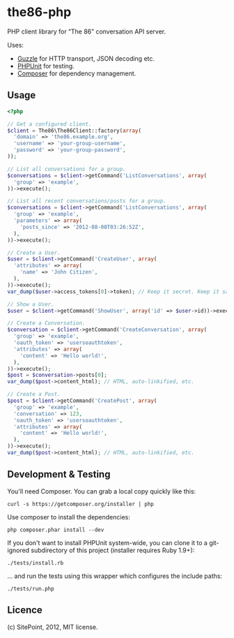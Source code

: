 the86-php
=========

PHP client library for “The 86” conversation API server.

Uses:

* [Guzzle](http://guzzlephp.org/) for HTTP transport, JSON decoding etc.
* [PHPUnit](http://www.phpunit.de/) for testing.
* [Composer](http://getcomposer.org/) for dependency management.


Usage
-----

```php
<?php

// Get a configured client.
$client = The86\The86Client::factory(array(
  'domain' => 'the86.example.org',
  'username' => 'your-group-username',
  'password' => 'your-group-password',
));

// List all conversations for a group.
$conversations = $client->getCommand('ListConversations', array(
  'group' => 'example',
))->execute();

// List all recent conversations/posts for a group.
$conversations = $client->getCommand('ListConversations', array(
  'group' => 'example',
  'parameters' => array(
    'posts_since' => '2012-08-08T03:26:52Z',
  ),
))->execute();

// Create a User.
$user = $client->getCommand('CreateUser', array(
  'attributes' => array(
    'name' => 'John Citizen',
  ),
))->execute();
var_dump($user->access_tokens[0]->token); // Keep it secret. Keep it safe.

// Show a User.
$user = $client->getCommand('ShowUser', array('id' => $user->id))->execute();

// Create a Conversation.
$conversation = $client->getCommand('CreateConversation', array(
  'group' => 'example',
  'oauth_token' => 'usersoauthtoken',
  'attributes' => array(
    'content' => 'Hello world!',
  ),
))->execute();
$post = $conversation->posts[0];
var_dump($post->content_html); // HTML, auto-linkified, etc.

// Create a Post.
$post = $client->getCommand('CreatePost', array(
  'group' => 'example',
  'conversation' => 123,
  'oauth_token' => 'usersoauthtoken',
  'attributes' => array(
    'content' => 'Hello world!',
  ),
))->execute();
var_dump($post->content_html); // HTML, auto-linkified, etc.
```


Development & Testing
---------------------

You'll need Composer. You can grab a local copy quickly like this:

    curl -s https://getcomposer.org/installer | php

Use composer to install the dependencies:

    php composer.phar install --dev

If you don't want to install PHPUnit system-wide, you can clone it to a
git-ignored subdirectory of this project (installer requires Ruby 1.9+):

    ./tests/install.rb

… and run the tests using this wrapper which configures the include paths:

    ./tests/run.php


Licence
-------

(c) SitePoint, 2012, MIT license.
